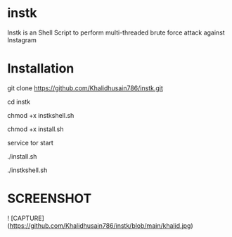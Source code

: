 # instk

Instk is an Shell Script to perform multi-threaded brute force attack against Instagram


# Installation

git clone https://github.com/Khalidhusain786/instk.git

cd instk

chmod +x instkshell.sh

chmod +x install.sh

service tor start

./install.sh

./instkshell.sh


# SCREENSHOT 

! [CAPTURE] (https://github.com/Khalidhusain786/instk/blob/main/khalid.jpg)
